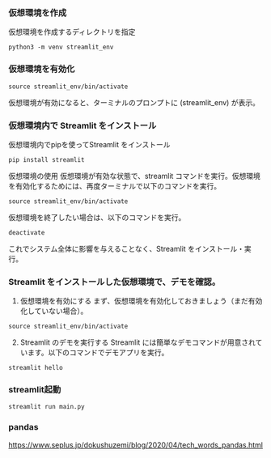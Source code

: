 ### 仮想環境を作成
仮想環境を作成するディレクトリを指定
```
python3 -m venv streamlit_env
```
### 仮想環境を有効化
```
source streamlit_env/bin/activate
```
仮想環境が有効になると、ターミナルのプロンプトに (streamlit_env) が表示。

### 仮想環境内で Streamlit をインストール
仮想環境内でpipを使ってStreamlit をインストール
```
pip install streamlit
```

仮想環境の使用
仮想環境が有効な状態で、streamlit コマンドを実行。仮想環境を有効化するためには、再度ターミナルで以下のコマンドを実行。
```
source streamlit_env/bin/activate
```
仮想環境を終了したい場合は、以下のコマンドを実行。
```
deactivate
```
これでシステム全体に影響を与えることなく、Streamlit をインストール・実行。

### Streamlit をインストールした仮想環境で、デモを確認。

1. 仮想環境を有効にする
まず、仮想環境を有効化しておきましょう（まだ有効化していない場合）。
```
source streamlit_env/bin/activate
```
2. Streamlit のデモを実行する
Streamlit には簡単なデモコマンドが用意されています。以下のコマンドでデモアプリを実行。
```
streamlit hello
```

### streamlit起動
```
streamlit run main.py
```

### pandas
https://www.seplus.jp/dokushuzemi/blog/2020/04/tech_words_pandas.html

